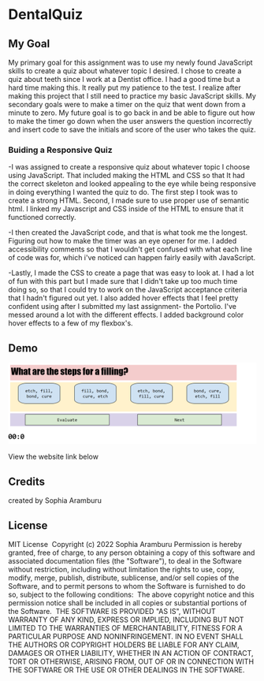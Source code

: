 # DentalQuiz

## My Goal 
My primary goal for this assignment was to use my newly found JavaScript skills to create a quiz about whatever topic I desired. I chose to create a quiz about teeth since I work at a Dentist office. I had a good time but a hard time making this. It really put my patience to the test. I realize after making this project that I still need to practice my basic JavaScript skills. My secondary goals were to make a timer on the quiz that went down from a minute to zero. My future goal is to go back in and be able to figure out how to make the timer go down when the user answers the question incorrectly and insert code to save the initials and score of the user who takes the quiz. 

### Buiding a Responsive Quiz
-I was assigned to create a responsive quiz about whatever topic I choose using JavaScript. That included making the HTML and CSS so that It had the correct skeleton and looked appealing to the eye while being responsive in doing everything I wanted the quiz to do. The first step I took was to create a strong HTML. Second, I made sure to use proper use of semantic html. I linked my Javascript and CSS inside of the HTML to ensure that it functioned correctly. 

-I then created the JavaScript code, and that is what took me the longest. Figuring out how to make the timer was an eye opener for me. I added accessibility comments so that I wouldn't get confused with what each line of code was for, which i've noticed can happen fairly easily with JavaScript.

-Lastly, I made the CSS to create a page that was easy to look at. I had a lot of fun with this part but I made sure that I didn't take up too much time doing so, so that I could try to work on the JavaScript acceptance criteria that I hadn't figured out yet. I also added hover effects that I feel pretty confident using after I submitted my last assignment- the Portolio. I've messed around a lot with the different effects. I added background color hover effects to a few of my flexbox's.

## Demo
<img src= "./assets/Capture.PNG">

View the website link below


## Credits

created by Sophia Aramburu

## License

MIT License
​
Copyright (c) 2022 Sophia Aramburu 
Permission is hereby granted, free of charge, to any person obtaining a copy
of this software and associated documentation files (the "Software"), to deal
in the Software without restriction, including without limitation the rights
to use, copy, modify, merge, publish, distribute, sublicense, and/or sell
copies of the Software, and to permit persons to whom the Software is
furnished to do so, subject to the following conditions:
​
The above copyright notice and this permission notice shall be included in all
copies or substantial portions of the Software.
​
THE SOFTWARE IS PROVIDED "AS IS", WITHOUT WARRANTY OF ANY KIND, EXPRESS OR
IMPLIED, INCLUDING BUT NOT LIMITED TO THE WARRANTIES OF MERCHANTABILITY,
FITNESS FOR A PARTICULAR PURPOSE AND NONINFRINGEMENT. IN NO EVENT SHALL THE
AUTHORS OR COPYRIGHT HOLDERS BE LIABLE FOR ANY CLAIM, DAMAGES OR OTHER
LIABILITY, WHETHER IN AN ACTION OF CONTRACT, TORT OR OTHERWISE, ARISING FROM,
OUT OF OR IN CONNECTION WITH THE SOFTWARE OR THE USE OR OTHER DEALINGS IN THE
SOFTWARE.
